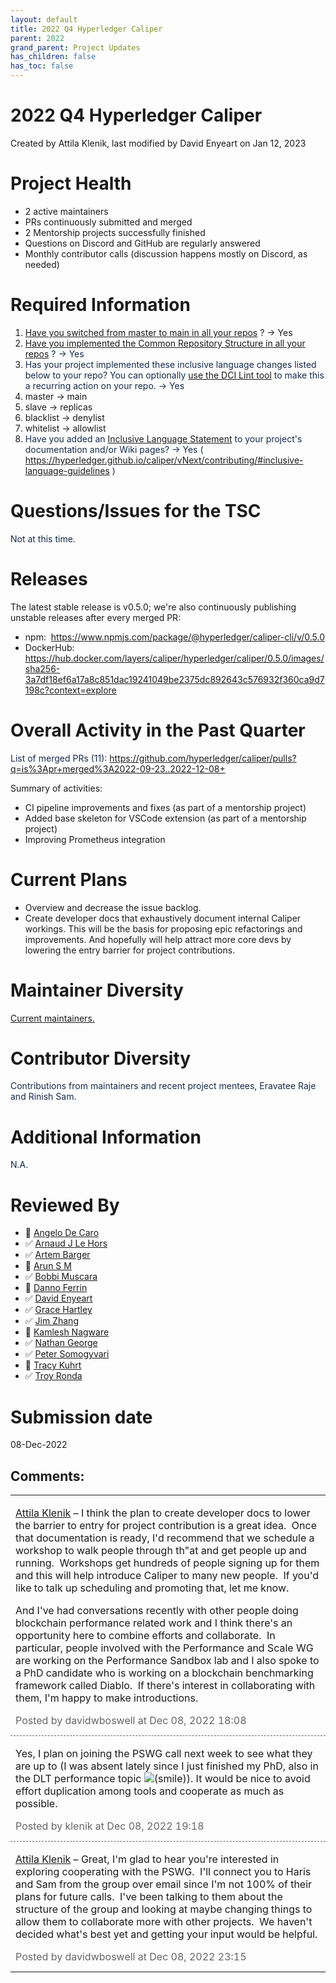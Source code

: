 ```yaml
---
layout: default
title: 2022 Q4 Hyperledger Caliper
parent: 2022
grand_parent: Project Updates
has_children: false
has_toc: false
---
```


# 2022 Q4 Hyperledger Caliper

Created by Attila Klenik, last modified by David Enyeart on Jan 12, 2023

<span style="letter-spacing: 0.0px;"> </span>

# Project Health

-   2 active maintainers
-   PRs continuously submitted and merged
-   2 Mentorship projects successfully finished
-   Questions on Discord and GitHub are regularly answered
-   Monthly contributor calls (discussion happens mostly on Discord, as
needed)

# Required Information

1.  <span style="color: rgb(68,68,68);"> <a href="https://wiki.hyperledger.org/display/TSC/Projects+have+two+quarters+to+comply+with+common+repo+structure?focusedCommentId=41591637#comment-41591637" rel="nofollow">Have you switched from master to main in all your
repos</a> </span> <span style="letter-spacing: 0.0px;">? → Yes</span>
2.  <span class="placeholder-inline-tasks" style="color: rgb(23,43,77);text-decoration: none;"> <span style="color: rgb(68,68,68);">
<a href="https://tsc.hyperledger.org/repository-structure.html" class="external-link" rel="nofollow">Have you implemented the Common
Repository Structure in all your repos</a> </span> </span> <span style="color: rgb(23,43,77);text-decoration: none;">? → Yes  </span>
3.  <span style="color: rgb(23,43,77);text-decoration: none;"> <span style="color: rgb(23,43,77);">Has your project implemented these
inclusive language changes listed below to your repo? You can
optionally
<a href="https://github.com/petermetz/gh-action-dci-lint#usage" class="external-link" rel="nofollow">use the DCI Lint tool</a> to
make this a recurring action on your repo. → Yes </span> </span>
1.  master → main
2.  slave → replicas
3.  blacklist → denylist
4.  whitelist → allowlist
4.  <span style="color: rgb(23,43,77);text-decoration: none;"> <span style="color: rgb(23,43,77);">Have you added an <a href="https://wiki.hyperledger.org/display/TSC/Inclusive+Language+Example" rel="nofollow">Inclusive Language Statement</a> to your project's
documentation and/or Wiki pages? → Yes ( <a href="https://hyperledger.github.io/caliper/vNext/contributing/#inclusive-language-guidelines" class="external-link" rel="nofollow" style="text-align: left;">https://hyperledger.github.io/caliper/vNext/contributing/#inclusive-language-guidelines</a>
)</span> </span>

# Questions/Issues for the TSC

<span style="color: rgb(23,43,77);">Not at this time. </span>

# Releases

The latest stable release is v0.5.0; we're also continuously publishing
unstable releases after every merged PR:

-   npm: 
<a href="https://www.npmjs.com/package/@hyperledger/caliper-cli/v/0.5.0" class="external-link" rel="nofollow" style="">https://www.npmjs.com/package/@hyperledger/caliper-cli/v/0.5.0</a>
-   DockerHub:  <a href="https://hub.docker.com/layers/caliper/hyperledger/caliper/0.5.0/images/sha256-3a7df18ef6a17a8c851dac19241049be2375dc892643c576932f360ca9d7198c?context=explore" class="external-link" rel="nofollow" style="">https://hub.docker.com/layers/caliper/hyperledger/caliper/0.5.0/images/sha256-3a7df18ef6a17a8c851dac19241049be2375dc892643c576932f360ca9d7198c?context=explore</a>

# Overall Activity in the Past Quarter

<span style="color: rgb(23,43,77);">List of merged PRs (11): <a href="https://github.com/hyperledger/caliper/pulls?q=is%3Apr+merged%3A2022-09-23..2022-12-08+" class="external-link" rel="nofollow">https://github.com/hyperledger/caliper/pulls?q=is%3Apr+merged%3A2022-09-23..2022-12-08+</a></span>

Summary of activities:

-   CI pipeline improvements and fixes (as part of a mentorship project)
-   Added base skeleton for VSCode extension (as part of a mentorship
project)
-   Improving Prometheus integration

# Current Plans

-   Overview and decrease the issue backlog.
-   Create developer docs that exhaustively document internal Caliper
workings. This will be the basis for proposing epic refactorings and
improvements. And hopefully will help attract more core devs by lowering the entry barrier for project contributions.

# Maintainer Diversity

<a href="https://github.com/hyperledger/caliper/blob/91870b7e51425ecc472e3c114eadee3026d18d42/MAINTAINERS.md" class="external-link" rel="nofollow">Current maintainers.</a>

# Contributor Diversity

<span style="color: rgb(23,43,77);">Contributions from maintainers</span> <span style="color: rgb(23,43,77);">and recent project mentees,
Eravatee Raje and Rinish Sam. </span>

# Additional Information

<span style="color: rgb(23,43,77);">N.A. </span>

# Reviewed By

-   🔲 <span class="placeholder-inline-tasks">
<a href="https://wiki.hyperledger.org/display/~angelo.decaro" class="confluence-userlink user-mention" data-username="angelo.decaro" data-linked-resource-id="16327529" data-linked-resource-version="1" data-linked-resource-type="userinfo" data-base-url="https://wiki.hyperledger.org">Angelo De Caro</a></span>
-   ✅ <span class="placeholder-inline-tasks">
<a href="https://wiki.hyperledger.org/display/~lehors" class="confluence-userlink user-mention" data-username="lehors" data-linked-resource-id="2394240" data-linked-resource-version="1" data-linked-resource-type="userinfo" data-base-url="https://wiki.hyperledger.org">Arnaud J Le Hors</a></span>
-   ✅ <span class="placeholder-inline-tasks">
<a href="https://wiki.hyperledger.org/display/~C0rWin" class="confluence-userlink user-mention" data-username="C0rWin" data-linked-resource-id="13865321" data-linked-resource-version="1" data-linked-resource-type="userinfo" data-base-url="https://wiki.hyperledger.org">Artem Barger</a></span>
-   🔲 <span class="placeholder-inline-tasks">
<a href="https://wiki.hyperledger.org/display/~arsulegai" class="confluence-userlink user-mention" data-username="arsulegai" data-linked-resource-id="6427759" data-linked-resource-version="2" data-linked-resource-type="userinfo" data-base-url="https://wiki.hyperledger.org">Arun S M</a> </span>
-   ✅ <span class="placeholder-inline-tasks">
<a href="https://wiki.hyperledger.org/display/~Bobbijn" class="confluence-userlink user-mention" data-username="Bobbijn" data-linked-resource-id="2393198" data-linked-resource-version="2" data-linked-resource-type="userinfo" data-base-url="https://wiki.hyperledger.org">Bobbi Muscara</a></span>
-   🔲 <span class="placeholder-inline-tasks">
<a href="https://wiki.hyperledger.org/display/~shemnon" class="confluence-userlink user-mention" data-username="shemnon" data-linked-resource-id="20022118" data-linked-resource-version="2" data-linked-resource-type="userinfo" data-base-url="https://wiki.hyperledger.org">Danno Ferrin</a>  </span>
-   ✅ <span class="placeholder-inline-tasks">
<a href="https://wiki.hyperledger.org/display/~denyeart" class="confluence-userlink user-mention" data-username="denyeart" data-linked-resource-id="2392864" data-linked-resource-version="1" data-linked-resource-type="userinfo" data-base-url="https://wiki.hyperledger.org">David Enyeart</a></span>
-   ✅ <span class="placeholder-inline-tasks">
<a href="https://wiki.hyperledger.org/display/~grace.hartley" class="confluence-userlink user-mention" data-username="grace.hartley" data-linked-resource-id="16324128" data-linked-resource-version="1" data-linked-resource-type="userinfo" data-base-url="https://wiki.hyperledger.org">Grace Hartley</a></span>
-   ✅ <span class="placeholder-inline-tasks">
<a href="https://wiki.hyperledger.org/display/~jimthematrix" class="confluence-userlink user-mention" data-username="jimthematrix" data-linked-resource-id="58854075" data-linked-resource-version="1" data-linked-resource-type="userinfo" data-base-url="https://wiki.hyperledger.org">Jim Zhang</a> </span>
-   🔲 <span class="placeholder-inline-tasks">
<a href="https://wiki.hyperledger.org/display/~knagware9" class="confluence-userlink user-mention" data-username="knagware9" data-linked-resource-id="2393468" data-linked-resource-version="1" data-linked-resource-type="userinfo" data-base-url="https://wiki.hyperledger.org">Kamlesh Nagware</a></span>
-   ✅ <span class="placeholder-inline-tasks">
<a href="https://wiki.hyperledger.org/display/~nage" class="confluence-userlink user-mention" data-username="nage" data-linked-resource-id="2393038" data-linked-resource-version="1" data-linked-resource-type="userinfo" data-base-url="https://wiki.hyperledger.org">Nathan George</a></span>
-   ✅ <span class="placeholder-inline-tasks">
<a href="https://wiki.hyperledger.org/display/~gl7doqu97svck56tzyjzzhxj" class="confluence-userlink user-mention" data-username="gl7doqu97svck56tzyjzzhxj" data-linked-resource-id="24779271" data-linked-resource-version="1" data-linked-resource-type="userinfo" data-base-url="https://wiki.hyperledger.org">Peter Somogyvari</a></span>
-   🔲 <span class="placeholder-inline-tasks">
<a href="https://wiki.hyperledger.org/display/~tkuhrt" class="confluence-userlink user-mention" data-username="tkuhrt" data-linked-resource-id="1180151" data-linked-resource-version="2" data-linked-resource-type="userinfo" data-base-url="https://wiki.hyperledger.org">Tracy Kuhrt</a> </span>
-   ✅ <span class="placeholder-inline-tasks">
<a href="https://wiki.hyperledger.org/display/~troyronda" class="confluence-userlink user-mention" data-username="troyronda" data-linked-resource-id="9110618" data-linked-resource-version="2" data-linked-resource-type="userinfo" data-base-url="https://wiki.hyperledger.org">Troy Ronda</a> </span>

# <span class="placeholder-inline-tasks">Submission date </span>

<span class="placeholder-inline-tasks"> 08-Dec-2022 </span>



## Comments:

<table data-border="0" width="100%">
<colgroup>
<col style="width: 100%" />
</colgroup>
<tbody>
<tr class="odd">
<td><span id="comment-80774146"></span>
<p><a href="https://wiki.hyperledger.org/display/~klenik" class="confluence-userlink user-mention" data-username="klenik" data-linked-resource-id="2394080" data-linked-resource-version="1" data-linked-resource-type="userinfo" data-base-url="https://wiki.hyperledger.org">Attila Klenik</a> – I think
the plan to create developer docs to lower the barrier to entry for
project contribution is a great idea.  Once that documentation is ready,
I'd recommend that we schedule a workshop to walk people through th"at and get people up and running.  Workshops get hundreds of people signing
up for them and this will help introduce Caliper to many new people.  If
you'd like to talk up scheduling and promoting that, let me know.</p>
<p>And I've had conversations recently with other people doing
blockchain performance related work and I think there's an opportunity
here to combine efforts and collaborate.  In particular, people involved
with the Performance and Scale WG are working on the Performance Sandbox
lab and I also spoke to a PhD candidate who is working on a blockchain
benchmarking framework called Diablo.  If there's interest in
collaborating with them, I'm happy to make introductions.</p>
<div class="smallfont" data-align="left" style="color: #666666; width: 98%; margin-bottom: 10px;">
 Posted by davidwboswell
at Dec 08, 2022 18:08 </div ></td>
</tr>
<tr class="even">
<td style="border-top: 1px dashed #666666"><span id="comment-80774147"></span>
<p>Yes, I plan on joining the PSWG call next week to see what they are
up to (I was absent lately since I just finished my PhD, also in the DLT
performance topic <img src="emoticons/smile.svg" class="emoticon emoticon-smile" data-emoticon-name="smile" alt="(smile)" />). It would be nice to avoid effort duplication among
tools and cooperate as much as possible. </p>
<div class="smallfont" data-align="left" style="color: #666666; width: 98%; margin-bottom: 10px;">
Posted by klenik at Dec
08, 2022 19:18 </div ></td>
</tr>
<tr class="odd">
<td style="border-top: 1px dashed #666666"><span id="comment-80774171"></span>
<p><a href="https://wiki.hyperledger.org/display/~klenik" class="confluence-userlink user-mention" data-username="klenik" data-linked-resource-id="2394080" data-linked-resource-version="1" data-linked-resource-type="userinfo" data-base-url="https://wiki.hyperledger.org">Attila Klenik</a> – Great,
I'm glad to hear you're interested in exploring cooperating with the
PSWG.  I'll connect you to Haris and Sam from the group over email since
I'm not 100% of their plans for future calls.  I've been talking to them
about the structure of the group and looking at maybe changing things to
allow them to collaborate more with other projects.  We haven't decided
what's best yet and getting your input would be helpful.</p>
<div class="smallfont" data-align="left" style="color: #666666; width: 98%; margin-bottom: 10px;">
Posted by davidwboswell
at Dec 08, 2022 23:15 </div ></td>
</tr>
</tbody>
</table>




